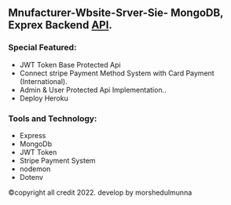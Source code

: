 ## Mnufacturer-Wbsite-Srver-Sie- MongoDB, Exprex Backend [API](https://alliance-inventory.onrender.com/).

### Special Featured:
- JWT Token Base Protected Api
- Connect stripe Payment Method System with Card Payment (International). 
- Admin & User Protected Api Implementation.. 
- Deploy Heroku

###  Tools and Technology:
- Express
- MongoDb
- JWT Token
- Stripe Payment System
- nodemon
- Dotenv

©copyright all credit 2022. develop by morshedulmunna

